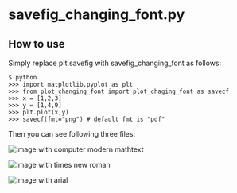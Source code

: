 # savefig_changing_font.py

## How to use

Simply replace plt.savefig with savefig_changing_font as follows:

    $ python
    >>> import matplotlib.pyplot as plt
    >>> from plot_changing_font import plot_chaging_font as savecf
    >>> x = [1,2,3]
    >>> y = [1,4,9]
    >>> plt.plot(x,y)
    >>> savecf(fmt="png") # default fmt is "pdf"

 Then you can see following three files:

![image with computer modern mathtext](https://github.com/ehki/savefig-changing-font/blob/master/out_cm.png?raw=true "out_cm.png")

![image with times new roman](https://github.com/ehki/savefig-changing-font/blob/master/out_times.png?raw=true "out_times.png")

![image with arial](https://github.com/ehki/savefig-changing-font/blob/master/out_arial.png?raw=true "out_arial.png")